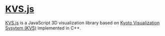 # [KVS.js](http://naohisas.github.io/KVS.js)

[KVS.js](http://naohisas.github.io/KVS.js) is a JavaScript 3D visualization library based on [Kyoto Visualization Sysytem (KVS)](https://code.google.com/p/kvs/) implemented in C++.
